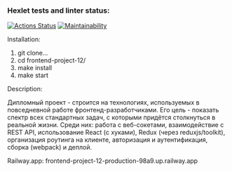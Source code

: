 ### Hexlet tests and linter status:
[![Actions Status](https://github.com/Scarecrow2510/frontend-project-12/workflows/hexlet-check/badge.svg)](https://github.com/Scarecrow2510/frontend-project-12/actions)
[![Maintainability](https://api.codeclimate.com/v1/badges/6808c91f916ab0188b22/maintainability)](https://codeclimate.com/github/Scarecrow2510/frontend-project-12/maintainability)

Installation:

1. git clone...
2. cd frontend-project-12/
3. make install
4. make start

Description:

Дипломный проект - строится на технологиях, используемых в повседневной работе фронтенд-разработчиками.
Его цель - показать спектр всех стандартных задач, с которыми придётся столкнуться в реальной жизни.
Среди них: работа с веб-сокетами, взаимодействие с REST API, использование React (с хуками), Redux (через reduxjs/toolkit), организация роутинга на клиенте, авторизация и аутентификация, сборка (webpack) и деплой.

Railway.app: frontend-project-12-production-98a9.up.railway.app